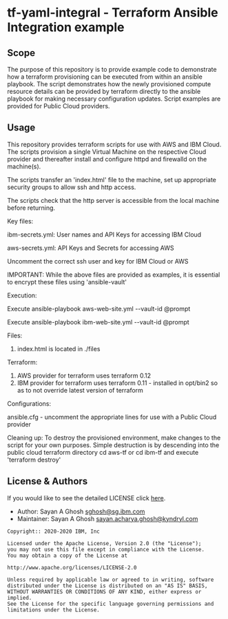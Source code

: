 <!-- This should be the location of the title of the repository, normally the short name -->
# tf-yaml-integral - Terraform Ansible Integration example

<!-- Build Status, is a great thing to have at the top of your repository, it shows that you take your CI/CD as first class citizens -->
<!-- [![Build Status](https://travis-ci.org/jjasghar/ibm-cloud-cli.svg?branch=master)](https://travis-ci.org/jjasghar/ibm-cloud-cli) -->

<!-- Not always needed, but a scope helps the user understand in a short sentance like below, why this repo exists -->
## Scope

The purpose of this repository is to provide example code to demonstrate how a terraform provisioning can be executed from within an ansible playbook. The script demonstrates how the newly provisioned compute resource details can be provided by terraform directly to the ansible playbook for making necessary configuration updates. Script examples are provided for Public Cloud providers.


<!-- A more detailed Usage or detailed explaination of the repository here -->
## Usage

This repository provides terraform scripts for use with AWS and IBM Cloud. The scripts provision a single Virtual Machine on the respective Cloud provider and thereafter install and configure httpd and firewalld on the machine(s).

The scripts transfer an 'index.html' file to the machine, set up appropriate security groups to allow ssh and http access.

The scripts check that the http server is accessible from the local machine  before returning.

Key files:

ibm-secrets.yml: User names and API Keys for accessing IBM Cloud

aws-secrets.yml: API Keys and Secrets for accessing AWS

Uncomment the correct ssh user and key for IBM Cloud or AWS

IMPORTANT: While the above files are provided as examples, it is essential to encrypt these files using 'ansible-vault'

Execution:

Execute ansible-playbook aws-web-site.yml --vault-id @prompt

Execute ansible-playbook ibm-web-site.yml --vault-id @prompt

Files:
1. index.html is located in ./files

Terraform:
1. AWS provider for terraform uses terraform 0.12
2. IBM provider for terraform uses terraform 0.11 - installed in opt/bin2 so as to not override latest version of terraform

Configurations:

ansible.cfg - uncomment the appropriate lines for use with a Public Cloud provider

Cleaning up:
To destroy the provisioned environment, make changes to the script for your own purposes. Simple destruction is by descending into the public cloud terraform directory cd aws-tf or cd ibm-tf and execute 'terraform destroy'

<!-- License and Authors is optional here, but gives you the ability to highlight who is involed in the project -->
## License & Authors

If you would like to see the detailed LICENSE click [here](LICENSE).

- Author: Sayan A Ghosh <sghosh@sg.ibm.com>
- Maintainer: Sayan A Ghosh <sayan.acharya.ghosh@kyndryl.com>

```text
Copyright:: 2020-2020 IBM, Inc

Licensed under the Apache License, Version 2.0 (the "License");
you may not use this file except in compliance with the License.
You may obtain a copy of the License at

http://www.apache.org/licenses/LICENSE-2.0

Unless required by applicable law or agreed to in writing, software
distributed under the License is distributed on an "AS IS" BASIS,
WITHOUT WARRANTIES OR CONDITIONS OF ANY KIND, either express or implied.
See the License for the specific language governing permissions and
limitations under the License.
```
